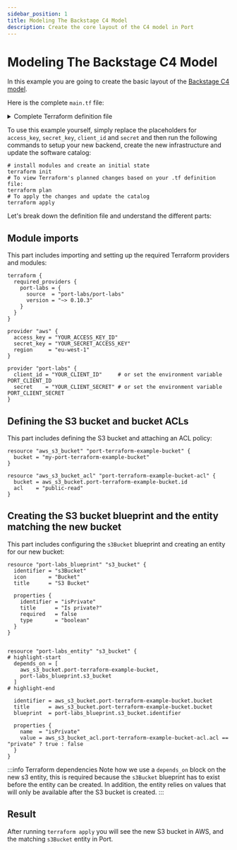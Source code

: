 ```yaml
---
sidebar_position: 1
title: Modeling The Backstage C4 Model
description: Create the core layout of the C4 model in Port
---
```


# Modeling The Backstage C4 Model

<!-- TODO: complete and reveal this example when the Terraform provider supports creating entities with a many relation -->

In this example you are going to create the basic layout of the [Backstage C4 model](https://www.getport.io/blog/using-backstages-c4-model-adaptation-to-visualize-software-creating-a-software-catalog-in-port).

Here is the complete `main.tf` file:

<details>
<summary>Complete Terraform definition file</summary>

```hcl showLineNumbers
terraform {
  required_providers {
    port-labs = {
      source  = "port-labs/port-labs"
      version = "~> 0.10.3"
    }
  }
}

provider "port-labs" {
  #   client_id = "YOUR_CLIENT_ID"     # or set the environment variable PORT_CLIENT_ID
  #   secret    = "YOUR_CLIENT_SECRET" # or set the environment variable PORT_CLIENT_SECRET
}

resource "port-labs_blueprint" "component" {
  depends_on = [
    port-labs_blueprint.system,
    port-labs_blueprint.resource,
    port-labs_blueprint.api
  ]

  identifier = "component"
  icon       = "Cloud"
  title      = "Component"

  properties {
    identifier = "type"
    title      = "Type"
    required   = false
    type       = "string"
    enum       = ["service", "library"]
    enum_colors = {
      "service" = "blue",
      "library" = "green"
    }
  }

  relations {
    identifier = "system"
    target     = "system"
    required   = false
    many       = false
    title      = "System"
  }
  relations {
    identifier = "resource"
    target     = "resource"
    required   = false
    many       = true
    title      = "Resources"
  }
  relations {
    identifier = "cosnumesApi"
    target     = "api"
    required   = false
    many       = true
    title      = "Consumes API"
  }
  relations {
    identifier = "component"
    target     = "component"
    required   = false
    many       = true
    title      = "Components"
  }
  relations {
    identifier = "providesApi"
    target     = "api"
    required   = false
    many       = false
    title      = "Provides API"
  }
}
resource "port-labs_blueprint" "resource" {
  identifier = "resource"
  icon       = "DevopsTool"
  title      = "Resource"

  properties {
    identifier = "type"
    title      = "Type"
    required   = false
    type       = "string"
    enum       = ["postgres", "kafka-topic", "rabbit-queue", "s3-bucket"]
  }
}

resource "port-labs_blueprint" "api" {
  identifier = "api"
  icon       = "Link"
  title      = "API"

  properties {
    identifier = "type"
    title      = "Type"
    required   = false
    type       = "string"
    enum       = ["Open API", "gRPC"]
  }
}

resource "port-labs_blueprint" "domain" {
  identifier = "domain"
  icon       = "Server"
  title      = "Domain"

  properties {
    identifier = "active"
    title      = "Active?"
    required   = false
    type       = "boolean"
  }
}

resource "port-labs_blueprint" "system" {
  depends_on = [
    port-labs_blueprint.domain
  ]

  identifier = "system"
  icon       = "DevopsTool"
  title      = "System"

  properties {
    identifier = "active"
    title      = "Active?"
    required   = false
    type       = "boolean"
  }

  relations {
    identifier = "domain"
    target     = "domain"
    required   = false
    many       = false
    title      = "Domain"
  }
}

resource "port-labs_entity" "orderDomain" {
  depends_on = [
    port-labs_blueprint.system,
    port-labs_blueprint.resource,
    port-labs_blueprint.api,
    port-labs_blueprint.domain,
    port-labs_blueprint.component,
  ]

  identifier = "orders"
  title      = "Orders"
  blueprint  = port-labs_blueprint.domain.identifier

  properties {
    name  = "active"
    value = true
  }
}

resource "port-labs_entity" "cartSystem" {
  depends_on = [
    port-labs_blueprint.system,
    port-labs_blueprint.resource,
    port-labs_blueprint.api,
    port-labs_blueprint.domain,
    port-labs_blueprint.component,
    port-labs_entity.orderDomain,
  ]

  identifier = "cart"
  title      = "Cart"
  blueprint  = port-labs_blueprint.system.identifier

  properties {
    name  = "active"
    value = true
  }

  relations {
    name       = "domain"
    identifier = port-labs_entity.orderDomain.identifier
  }
}

resource "port-labs_entity" "productsSystem" {
  depends_on = [
    port-labs_blueprint.system,
    port-labs_blueprint.resource,
    port-labs_blueprint.api,
    port-labs_blueprint.domain,
    port-labs_blueprint.component,
    port-labs_entity.orderDomain,
  ]

  identifier = "product"
  title      = "Products"
  blueprint  = port-labs_blueprint.system.identifier

  properties {
    name  = "active"
    value = true
  }

  relations {
    name       = "domain"
    identifier = port-labs_entity.orderDomain.identifier
  }
}

resource "port-labs_entity" "cartResource" {
  depends_on = [
    port-labs_blueprint.system,
    port-labs_blueprint.resource,
    port-labs_blueprint.api,
    port-labs_blueprint.domain,
    port-labs_blueprint.component,
    port-labs_entity.orderDomain,
  ]

  identifier = "cartSqlDb"
  title      = "Cart SQL Database"
  blueprint  = port-labs_blueprint.resource.identifier

  properties {
    name  = "type"
    value = "postgres"
  }
}

resource "port-labs_entity" "cartApi" {
  depends_on = [
    port-labs_blueprint.system,
    port-labs_blueprint.resource,
    port-labs_blueprint.api,
    port-labs_blueprint.domain,
    port-labs_blueprint.component,
    port-labs_entity.orderDomain,
  ]

  identifier = "cartApi"
  title      = "Cart API"
  blueprint  = port-labs_blueprint.api.identifier

  properties {
    name  = "type"
    value = "Open API"
  }
}

resource "port-labs_entity" "coreKafkaLibraryComponent" {
  depends_on = [
    port-labs_blueprint.system,
    port-labs_blueprint.resource,
    port-labs_blueprint.api,
    port-labs_blueprint.domain,
    port-labs_blueprint.component,
    port-labs_entity.cartSystem,
  ]

  identifier = "coreKafkaLibrary"
  title      = "Core Kafka Library"
  blueprint  = port-labs_blueprint.component.identifier

  properties {
    name  = "type"
    value = "library"
  }
}

resource "port-labs_entity" "corePaymentLibraryComponent" {
  depends_on = [
    port-labs_blueprint.system,
    port-labs_blueprint.resource,
    port-labs_blueprint.api,
    port-labs_blueprint.domain,
    port-labs_blueprint.component,
    port-labs_entity.cartSystem,
  ]

  identifier = "coreKafkaLibrary"
  title      = "Core Kafka Library"
  blueprint  = port-labs_blueprint.component.identifier

  properties {
    name  = "type"
    value = "library"
  }

  relations {
    name       = "system"
    identifier = port-labs_entity.cartSystem.identifier
  }
}

resource "port-labs_entity" "cartService" {
  depends_on = [
    port-labs_blueprint.system,
    port-labs_blueprint.resource,
    port-labs_blueprint.api,
    port-labs_blueprint.domain,
    port-labs_blueprint.component,
    port-labs_entity.cartSystem,
  ]

  identifier = "cartService"
  title      = "Cart Service"
  blueprint  = port-labs_blueprint.component.identifier

  properties {
    name  = "type"
    value = "service"
  }

  relations {
    name       = "system"
    identifier = port-labs_entity.cartSystem.identifier
  }
  relations {
    name = "resource"
    identifier = [
      port-labs_entity.cartResource.identifier
    ]
  }
  relations {
    name = "component"
    identifier = [
      port-labs_entity.coreKafkaLibraryComponent.identifier,
      port-labs_entity.corePaymentLibraryComponent.identifier
    ]
  }
}

resource "port-labs_entity" "productService" {
  depends_on = [
    port-labs_blueprint.system,
    port-labs_blueprint.resource,
    port-labs_blueprint.api,
    port-labs_blueprint.domain,
    port-labs_blueprint.component,
    port-labs_entity.cartSystem,
  ]

  identifier = "productService"
  title      = "Product Service"
  blueprint  = port-labs_blueprint.component.identifier

  properties {
    name  = "type"
    value = "service"
  }

  relations {
    name       = "system"
    identifier = port-labs_entity.productsSystem.identifier
  }
  relations {
    name       = "consumesApi"
    identifier = port-labs_entity.cartApi.identifier
  }
}
```

</details>

To use this example yourself, simply replace the placeholders for `access_key`, `secret_key`, `client_id` and `secret` and then run the following commands to setup your new backend, create the new infrastructure and update the software catalog:

```shell showLineNumbers
# install modules and create an initial state
terraform init
# To view Terraform's planned changes based on your .tf definition file:
terraform plan
# To apply the changes and update the catalog
terraform apply
```

Let's break down the definition file and understand the different parts:

## Module imports

This part includes importing and setting up the required Terraform providers and modules:

```hcl showLineNumbers
terraform {
  required_providers {
    port-labs = {
      source  = "port-labs/port-labs"
      version = "~> 0.10.3"
    }
  }
}

provider "aws" {
  access_key = "YOUR_ACCESS_KEY_ID"
  secret_key = "YOUR_SECRET_ACCESS_KEY"
  region     = "eu-west-1"
}

provider "port-labs" {
  client_id = "YOUR_CLIENT_ID"     # or set the environment variable PORT_CLIENT_ID
  secret    = "YOUR_CLIENT_SECRET" # or set the environment variable PORT_CLIENT_SECRET
}
```

## Defining the S3 bucket and bucket ACLs

This part includes defining the S3 bucket and attaching an ACL policy:

```hcl showLineNumbers
resource "aws_s3_bucket" "port-terraform-example-bucket" {
  bucket = "my-port-terraform-example-bucket"
}

resource "aws_s3_bucket_acl" "port-terraform-example-bucket-acl" {
  bucket = aws_s3_bucket.port-terraform-example-bucket.id
  acl    = "public-read"
}
```

## Creating the S3 bucket blueprint and the entity matching the new bucket

This part includes configuring the `s3Bucket` blueprint and creating an entity for our new bucket:

```hcl showLineNumbers
resource "port-labs_blueprint" "s3_bucket" {
  identifier = "s3Bucket"
  icon       = "Bucket"
  title      = "S3 Bucket"

  properties {
    identifier = "isPrivate"
    title      = "Is private?"
    required   = false
    type       = "boolean"
  }
}


resource "port-labs_entity" "s3_bucket" {
# highlight-start
  depends_on = [
    aws_s3_bucket.port-terraform-example-bucket,
    port-labs_blueprint.s3_bucket
  ]
# highlight-end

  identifier = aws_s3_bucket.port-terraform-example-bucket.bucket
  title      = aws_s3_bucket.port-terraform-example-bucket.bucket
  blueprint  = port-labs_blueprint.s3_bucket.identifier

  properties {
    name  = "isPrivate"
    value = aws_s3_bucket_acl.port-terraform-example-bucket-acl.acl == "private" ? true : false
  }
}
```

:::info Terraform dependencies
Note how we use a `depends_on` block on the new s3 entity, this is required because the `s3Bucket` blueprint has to exist before the entity can be created. In addition, the entity relies on values that will only be available after the S3 bucket is created.
:::

## Result

After running `terraform apply` you will see the new S3 bucket in AWS, and the matching `s3Bucket` entity in Port.

